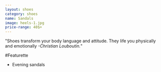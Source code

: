 ```yaml
---
layout: shoes
category: shoes
name: Sandals
image: heels-1.jpg
price-range: 40$+
---
```


"Shoes transform your body language and attitude. They life you physically and emotionally *-Christian Louboutin.*"

#Featurette
- Evening sandals
